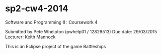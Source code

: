 # sp2-cw4-2014
Software and Programming II : Coursework 4

Submitted by Pete Whelpton (pwhelp01 / 12828513) Due date: 29/03/2015 Lecturer: Keith Mannock

This is an Eclipse project of the game Battleships
